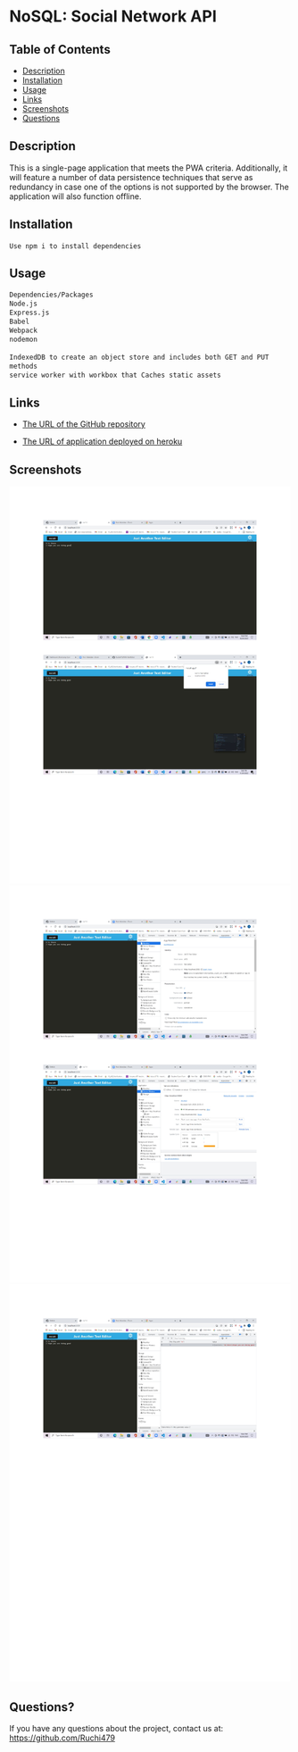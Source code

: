 # NoSQL: Social Network API

## Table of Contents 

- [Description](#description)
- [Installation](#installation)
- [Usage](#usage)
- [Links](#links)
- [Screenshots](#screenshots)
- [Questions](#questions)

## Description
This is a single-page application that meets the PWA criteria. Additionally, it will feature a number of data persistence techniques that serve as redundancy in case one of the options is not supported by the browser. The application will also function offline.


## Installation

```
Use npm i to install dependencies
```

## Usage

```
Dependencies/Packages
Node.js
Express.js
Babel
Webpack
nodemon

IndexedDB to create an object store and includes both GET and PUT methods
service worker with workbox that Caches static assets
```

## Links
* [The URL of the GitHub repository](https://github.com/Ruchi479/PWA-TextEditor.git)

* [The URL of application deployed on heroku]()


## Screenshots
![Text Editor](./assets/ss1.jpg)
![Text Editor](./assets/ss2.jpg)
![Text Editor](./assets/ss3.jpg)


## Questions?

If you have any questions about the project, contact us at: https://github.com/Ruchi479

